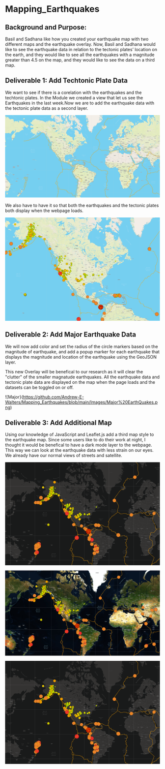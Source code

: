 # Mapping_Earthquakes

## Background and Purpose:
Basil and Sadhana like how you created your earthquake map with two different maps and the earthquake overlay. Now, Basil and Sadhana would like to see the earthquake data in relation to the tectonic plates’ location on the earth, and they would like to see all the earthquakes with a magnitude greater than 4.5 on the map, and they would like to see the data on a third map.

## Deliverable 1: Add Techtonic Plate Data
We want to see if there is a corelation with the earthquakes and the techtonic plates. In the Module we created a view that let us see the Earthquakes in the last week.Now we are to add the earthquake data with the tectonic plate data as a second layer.

![Tec](https://github.com/Andrew-E-Walters/Mapping_Earthquakes/blob/main/Images/Plates.png)

We also have to have it so that both the earthquakes and the tectonic plates both display when the webpage loads. 

![Overlays](https://github.com/Andrew-E-Walters/Mapping_Earthquakes/blob/main/Images/Finished%20Module.png)

## Deliverable 2: Add Major Earthquake Data
We will now add color and set the radius of the circle markers based on the magnitude of earthquake, and add a popup marker for each earthquake that displays the magnitude and location of the earthquake using the GeoJSON layer. 

This new Overlay will be benefical to our research as it will clear the "clutter" of the smaller magnatude earthquakes. All the earthquake data and tectonic plate data are displayed on the map when the page loads and the datasets can be toggled on or off. 

![Major}(https://github.com/Andrew-E-Walters/Mapping_Earthquakes/blob/main/Images/Major%20EarthQuakes.png)

## Deliverable 3: Add Additional Map

Using our knowledge of JavaScript and Leaflet.js add a third map style to the earthquake map. Since some users like to do their work at night, I thought it would be benefical to have a dark mode layer to the webpage. This way we can look at the earthquake data with less strain on our eyes. We already have our normal views of streets and satellite. 

![Street](https://github.com/Andrew-E-Walters/Mapping_Earthquakes/blob/main/Images/Dark%20Mode%20Added.png)

![Sat](https://github.com/Andrew-E-Walters/Mapping_Earthquakes/blob/main/Images/Sat%20.png)

![Dark](https://github.com/Andrew-E-Walters/Mapping_Earthquakes/blob/main/Images/Dark%20Mode%20Added.png)
